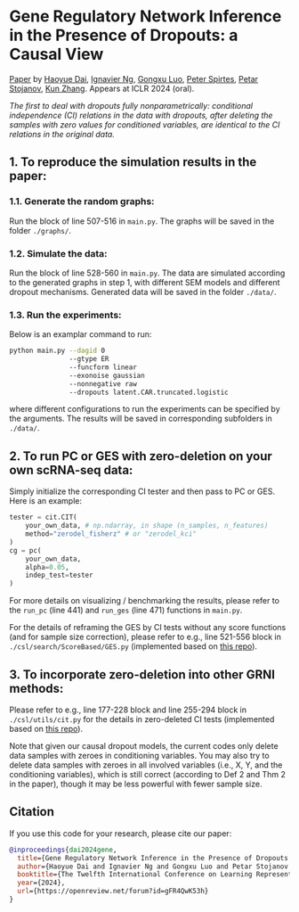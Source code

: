 # Gene Regulatory Network Inference in the Presence of Dropouts: a Causal View

[Paper](https://arxiv.org/abs/2403.15500) by [Haoyue Dai](https://hyda.cc), [Ignavier Ng](https://ignavierng.github.io/), [Gongxu Luo](https://scholar.google.com/citations?hl=zh-CN&user=1qoKnMQAAAAJ&view_op=list_works&sortby=pubdate), [Peter Spirtes](https://www.cmu.edu/dietrich/philosophy/people/faculty/spirtes.html), [Petar Stojanov](http://petar-stojanov.com/), [Kun Zhang](https://www.andrew.cmu.edu/user/kunz1/index.html). Appears at ICLR 2024 (oral).

*The first to deal with dropouts fully nonparametrically: conditional independence (CI) relations in the data with dropouts, after deleting the samples with zero values for conditioned variables, are identical to the CI relations in the original data.*

## 1. To reproduce the simulation results in the paper:

### 1.1. Generate the random graphs:

Run the block of line 507-516 in `main.py`. The graphs will be saved in the folder `./graphs/`.

### 1.2. Simulate the data:

Run the block of line 528-560 in `main.py`. The data are simulated according to the generated graphs in step 1, with different SEM models and different dropout mechanisms. Generated data will be saved in the folder `./data/`.

### 1.3. Run the experiments:

Below is an examplar command to run:

```bash
python main.py --dagid 0
               --gtype ER
               --funcform linear
               --exonoise gaussian 
               --nonnegative raw 
               --dropouts latent.CAR.truncated.logistic
```

where different configurations to run the experiments can be specified by the arguments. The results will be saved in corresponding subfolders in `./data/`.


## 2. To run PC or GES with zero-deletion on your own scRNA-seq data:

Simply initialize the corresponding CI tester and then pass to PC or GES. Here is an example:

```python
tester = cit.CIT(
    your_own_data, # np.ndarray, in shape (n_samples, n_features)
    method="zerodel_fisherz" # or "zerodel_kci"
)
cg = pc(
    your_own_data,
    alpha=0.05, 
    indep_test=tester
)
```

For more details on visualizing / benchmarking the results, please refer to the `run_pc` (line 441) and `run_ges` (line 471) functions in `main.py`.

For the details of reframing the GES by CI tests without any score functions (and for sample size correction), please refer to e.g., line 521-556 block in `./csl/search/ScoreBased/GES.py` (implemented based on [this repo](https://github.com/juangamella/ges)).

## 3. To incorporate zero-deletion into other GRNI methods:

Please refer to e.g., line 177-228 block and line 255-294 block in `./csl/utils/cit.py` for the details in zero-deleted CI tests (implemented based on [this repo](https://github.com/py-why/causal-learn)).

Note that given our causal dropout models, the current codes only delete data samples with zeroes in conditioning variables. You may also try to delete data samples with zeroes in all involved variables (i.e., X, Y, and the conditioning variables), which is still correct (according to Def 2 and Thm 2 in the paper), though it may be less powerful with fewer sample size.




## Citation

If you use this code for your research, please cite our paper:

```bibtex
@inproceedings{dai2024gene,
  title={Gene Regulatory Network Inference in the Presence of Dropouts: a Causal View},
  author={Haoyue Dai and Ignavier Ng and Gongxu Luo and Petar Stojanov and Peter Spirtes and Kun Zhang},
  booktitle={The Twelfth International Conference on Learning Representations},
  year={2024},
  url={https://openreview.net/forum?id=gFR4QwK53h}
}
```
